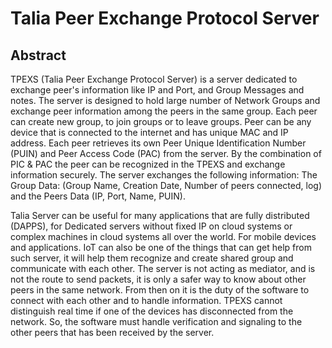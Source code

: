 # Talia Peer Exchange Protocol Server

## Abstract

TPEXS (Talia Peer Exchange Protocol Server) is a server dedicated to exchange peer's information like IP and Port, and Group Messages and notes.
The server is designed to hold large number of Network Groups and exchange peer information among the peers in the same group.
Each peer can create new group, to join groups or to leave groups. Peer can be any device that is connected to the internet and has unique MAC and IP address.
Each peer retrieves its own Peer Unique Identification Number (PUIN) and Peer Access Code (PAC) from the server. By the combination of PIC & PAC the peer can be recognized in the TPEXS and exchange information securely.
The server exchanges the following information: The Group Data: (Group Name, Creation Date, Number of peers connected, log) and the Peers Data (IP, Port, Name, PUIN).

Talia Server can be useful for many applications that are fully distributed (DAPPS), for Dedicated servers without fixed IP on cloud systems or complex machines in cloud systems all over the world. For mobile devices and applications. IoT can also be one of the things that can get help from such server, it will help them recognize and create shared group and communicate with each other.
The server is not acting as mediator, and is not the route to send packets, it is only a safer way to know about other peers in the same network. From then on it is the duty of the software to connect with each other and to handle information.
TPEXS cannot distinguish real time if one of the devices has disconnected from the network. So, the software must handle verification and signaling to the other peers that has been received by the server.